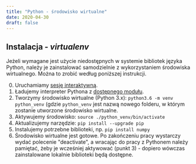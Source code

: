 ```yaml
---
title: "Python - środowisko wirtualne"
date: 2020-04-30
draft: false
---
```


<!-- <Last revision: 2020-04-30 by M. Hermanowicz <m.hermanowicz@icm.edu.pl> -->

## Instalacja - *virtualenv*

Jeżeli wymagane jest użycie niedostępnych w systemie bibliotek języka
Python, należy je zainstalować samodzielnie z wykorzystaniem
środowiska wirtualnego. Można to zrobić według poniższej instrukcji.

0. Uruchamiamy [sesję interaktywną](../HPC-intro/slurm_intro.md).
1. Ładujemy interpreter Pythona z [dostępnego modułu](../HPC-intro/ustawianie_srodowiska.md).
2. Tworzymy środowisko wirtualne (Python 3.x): `python3.6 -m venv python_venv` (gdzie `python_venv` jest nazwą nowego folderu, w którym zostanie utworzone środowisko wirtualne.
3. Aktywujemy środowisko: `source ./python_venv/bin/activate`
4. Aktualizujemy narzędzie: `pip install --upgrade pip`
5. Instalujemy potrzebne biblioteki, np. `pip install numpy`
6. Środowisko wirtualne jest gotowe. Po zakończeniu pracy wystarczy wydać polecenie "deactivate", a wracając do pracy z Pythonem należy pamiętać, żeby je wcześniej aktywować (punkt 3) - dopiero wówczas zainstalowane lokalnie biblioteki będą dostępne.
